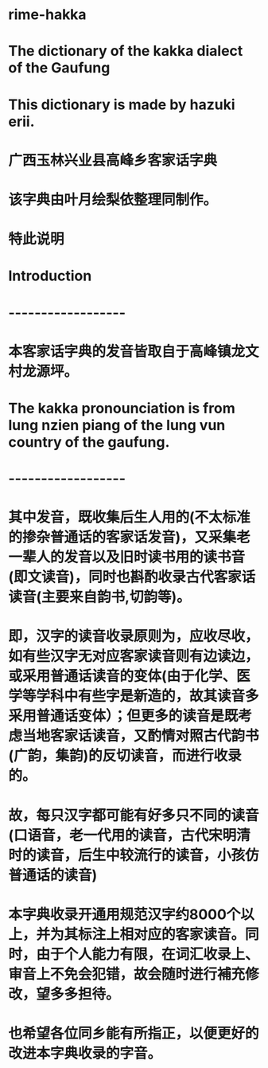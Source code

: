 # rime-hakka

# The dictionary of  the kakka dialect of the Gaufung
# This dictionary is made by hazuki erii.
# 广西玉林兴业县高峰乡客家话字典
# 该字典由叶月绘梨依整理同制作。
#
# 特此说明
# Introduction
# ------------------
# 本客家话字典的发音皆取自于高峰镇龙文村龙源坪。
# The kakka pronounciation is from lung nzien piang of the lung vun country of the gaufung.
# ------------------
# 其中发音，既收集后生人用的(不太标准的掺杂普通话的客家话发音)，又采集老一辈人的发音以及旧时读书用的读书音(即文读音)，同时也斟酌收录古代客家话读音(主要来自韵书,切韵等)。
# 即，汉字的读音收录原则为，应收尽收，如有些汉字无对应客家读音则有边读边，或采用普通话读音的变体(由于化学、医学等学科中有些字是新造的，故其读音多采用普通话变体）；但更多的读音是既考虑当地客家话读音，又酌情对照古代韵书(广韵，集韵)的反切读音，而进行收录的。
#
# 故，每只汉字都可能有好多只不同的读音(口语音，老一代用的读音，古代宋明清时的读音，后生中较流行的读音，小孩仿普通话的读音)
#
# 本字典收录开通用规范汉字约8000个以上，并为其标注上相对应的客家读音。同时，由于个人能力有限，在词汇收录上、审音上不免会犯错，故会随时进行補充修改，望多多担待。
# 也希望各位同乡能有所指正，以便更好的改进本字典收录的字音。
#
